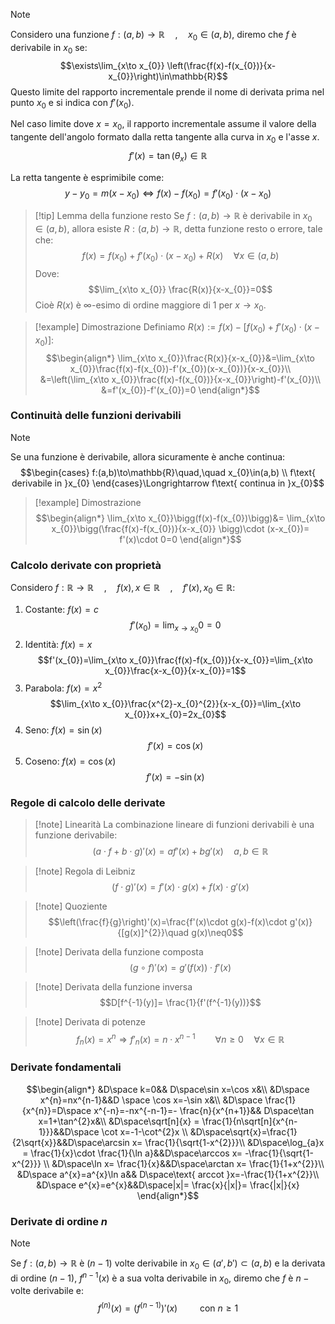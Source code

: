 >[!note]
>Considero una funzione $f:(a,b)\to \mathbb{R}\quad,\quad x_{0}\in(a,b)$, diremo che $f$ è derivabile in $x_{0}$ se:$$\exists\lim_{x\to x_{0}} \left(\frac{f(x)-f(x_{0})}{x-x_{0}}\right)\in\mathbb{R}$$
>Questo limite del rapporto incrementale prende il nome di derivata prima nel punto $x_{0}$ e si indica con $f'(x_{0})$.

Nel caso limite dove $x=x_{0}$, il rapporto incrementale assume il valore della tangente dell'angolo formato dalla retta tangente alla curva in $x_{0}$ e l'asse $x$.
$$f'(x)=\tan(\theta_{x})\in\mathbb{R}$$

La retta tangente è esprimibile come:
$$y-y_{0}=m(x-x_{0})\iff f(x)-f(x_{0})=f'(x_{0})\cdot(x-x_{0})$$

>[!tip] Lemma della funzione resto
>Se $f:(a,b)\to\mathbb{R}$ è derivabile in $x_{0}\in(a,b)$, allora esiste $R:(a,b)\to\mathbb{R}$, detta funzione resto o errore, tale che:
>$$f(x)=f(x_{0})+f'(x_{0})\cdot(x-x_{0})+R(x)\quad\forall x\in(a,b)$$
>Dove:
>$$\lim_{x\to x_{0}} \frac{R(x)}{x-x_{0}}=0$$
>Cioè $R(x)$ è $\infty$-esimo di ordine maggiore di $1$ per $x\to x_{0}$.

>[!example] Dimostrazione
>Definiamo $R(x):= f(x)-[f(x_{0})+f'(x_{0})\cdot(x-x_{0})]$:
>$$\begin{align*}
\lim_{x\to x_{0}}\frac{R(x)}{x-x_{0}}&=\lim_{x\to x_{0}}\frac{f(x)-f(x_{0})-f'(x_{0})(x-x_{0})}{x-x_{0}}\\
&=\left(\lim_{x\to x_{0}}\frac{f(x)-f(x_{0})}{x-x_{0}}\right)-f'(x_{0})\\
&=f'(x_{0})-f'(x_{0})=0
\end{align*}$$

### Continuità delle funzioni derivabili
>[!note]
>Se una funzione è derivabile, allora sicuramente è anche continua: $$\begin{cases}
f:(a,b)\to\mathbb{R}\quad,\quad x_{0}\in(a,b) \\
f\text{ derivabile in }x_{0}
\end{cases}\Longrightarrow f\text{ continua in }x_{0}$$

>[!example] Dimostrazione
>$$\begin{align*}
\lim_{x\to x_{0}}\bigg(f(x)-f(x_{0})\bigg)&= \lim_{x\to x_{0}}\bigg(\frac{f(x)-f(x_{0})}{x-x_{0}} \bigg)\cdot (x-x_{0})= f'(x)\cdot 0=0
\end{align*}$$
### Calcolo derivate con proprietà
Considero $f:\mathbb{R}\to\mathbb{R}\quad,\quad f(x),x\in\mathbb{R}\quad,\quad f'(x),x_{0}\in\mathbb{R}$:

1. Costante: $f(x)=c$ $$f'(x_{0})=\lim_{x\to x_{0}}0=0$$
2. Identità: $f(x)=x$ $$f'(x_{0})=\lim_{x\to x_{0}}\frac{f(x)-f(x_{0})}{x-x_{0}}=\lim_{x\to x_{0}}\frac{x-x_{0}}{x-x_{0}}=1$$
3. Parabola: $f(x)=x^{2}$ $$\lim_{x\to x_{0}}\frac{x^{2}-x_{0}^{2}}{x-x_{0}}=\lim_{x\to x_{0}}x+x_{0}=2x_{0}$$
4. Seno: $f(x)=\sin(x)$ $$f'(x)=\cos(x)$$
5. Coseno: $f(x)=\cos(x)$ $$f'(x)=-\sin(x)$$
### Regole di calcolo delle derivate
>[!note] Linearità
>La combinazione lineare di funzioni derivabili è una funzione derivabile: $$(a\cdot f+b\cdot g)'(x)=af'(x)+bg'(x)\quad a,b\in\mathbb{R}$$

>[!note] Regola di Leibniz
>$$(f\cdot g)'(x)= f'(x)\cdot g(x)+f(x)\cdot g'(x)$$

>[!note] Quoziente
>$$\left(\frac{f}{g}\right)'(x)=\frac{f'(x)\cdot g(x)-f(x)\cdot g'(x)}{[g(x)]^{2}}\quad g(x)\neq0$$

>[!note] Derivata della funzione composta
>$$(g\circ f)'(x)=g'(f(x))\cdot f'(x)$$

>[!note] Derivata della funzione inversa
>$$D[f^{-1}(y)]= \frac{1}{f'(f^{-1}(y))}$$

>[!note] Derivata di potenze
>$$f_{n}(x)=x^{n}\Longrightarrow f'_{n}(x)=n\cdot x^{n-1}\qquad\forall n\geq0\quad\forall x\in\mathbb{R}$$

### Derivate fondamentali
$$\begin{align*}
&D\space k=0&& D\space\sin x=\cos x&\\
&D\space x^{n}=nx^{n-1}&&D \space \cos x=-\sin x&\\
&D\space \frac{1}{x^{n}}=D\space x^{-n}=-nx^{-n-1}=- \frac{n}{x^{n+1}}&& D\space\tan x=1+\tan^{2}x&\\
&D\space\sqrt[n]{x} = \frac{1}{n\sqrt[n]{x^{n-1}}}&&D\space \cot x=-1-\cot^{2}x \\
&D\space\sqrt{x}=\frac{1}{2\sqrt{x}}&&D\space\arcsin x= \frac{1}{\sqrt{1-x^{2}}}\\
&D\space\log_{a}x = \frac{1}{x}\cdot \frac{1}{\ln a}&&D\space\arccos x= -\frac{1}{\sqrt{1-x^{2}}} \\
&D\space\ln x= \frac{1}{x}&&D\space\arctan x= \frac{1}{1+x^{2}}\\
&D\space a^{x}=a^{x}\ln a&& D\space\text{ arccot }x=-\frac{1}{1+x^{2}}\\
&D\space e^{x}=e^{x}&&D\space|x|= \frac{x}{|x|}= \frac{|x|}{x}
\end{align*}$$

### Derivate di ordine $n$
>[!note]
>Se $f:(a,b)\to\mathbb{R}$ è $(n-1)$ volte derivabile in $x_{0}\in(a',b')\subset(a,b)$ e la derivata di ordine $(n-1)$, $f^{n-1}(x)$ è a sua volta derivabile in $x_{0}$, diremo che $f$ è $n-\text{volte}$ derivabile e:
>$$f^{(n)}(x)=(f^{(n-1)})'(x)\qquad\text{ con }n\geq 1$$

